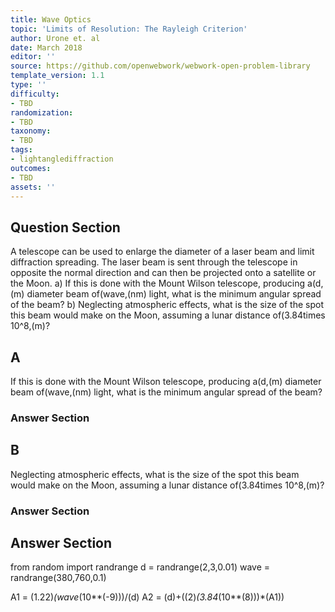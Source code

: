 ```yaml
---
title: Wave Optics
topic: 'Limits of Resolution: The Rayleigh Criterion'
author: Urone et. al
date: March 2018
editor: ''
source: https://github.com/openwebwork/webwork-open-problem-library
template_version: 1.1
type: ''
difficulty:
- TBD
randomization:
- TBD
taxonomy:
- TBD
tags:
- lightanglediffraction
outcomes:
- TBD
assets: ''
---
```


## Question Section 

A telescope can be used to enlarge the diameter of a laser beam and limit diffraction spreading. The laser beam is sent through the telescope in opposite the normal direction and can then be projected onto a satellite or the Moon.
a) If this is done with the Mount Wilson telescope, producing a(d,(m) diameter beam of(wave,(nm) light, what is the minimum angular spread of the beam?
b) Neglecting atmospheric effects, what is the size of the spot this beam would make on the Moon, assuming a lunar distance of(3.84times 10^8,(m)?

## A
If this is done with the Mount Wilson telescope, producing a(d,(m) diameter beam of(wave,(nm) light, what is the minimum angular spread of the beam?
### Answer Section
## B
Neglecting atmospheric effects, what is the size of the spot this beam would make on the Moon, assuming a lunar distance of(3.84times 10^8,(m)?
### Answer Section


## Answer Section

from random import randrange
d = randrange(2,3,0.01)
wave = randrange(380,760,0.1)

A1 = (1.22)*(wave*(10**(-9)))/(d)
A2 = (d)+((2)*(3.84*(10**(8)))*(A1))